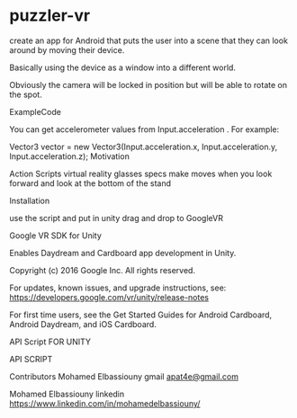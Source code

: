 # puzzler-vr

create an app for Android that puts the user into a scene that they can look around by moving their device.

Basically using the device as a window into a different world.

Obviously the camera will be locked in position but will be able to rotate on the spot.

ExampleCode

You can get accelerometer values from Input.acceleration . For example:

 Vector3 vector =
     new Vector3(Input.acceleration.x, Input.acceleration.y, Input.acceleration.z);
Motivation

Action Scripts virtual reality glasses specs make moves when you look forward and look at the bottom of the stand

Installation

use the script and put in unity drag and drop to GoogleVR

Google VR SDK for Unity

Enables Daydream and Cardboard app development in Unity.

Copyright (c) 2016 Google Inc. All rights reserved.

For updates, known issues, and upgrade instructions, see: https://developers.google.com/vr/unity/release-notes

For first time users, see the Get Started Guides for Android Cardboard, Android Daydream, and iOS Cardboard.

API Script FOR UNITY

API SCRIPT

Contributors
Mohamed Elbassiouny gmail apat4e@gmail.com

Mohamed Elbassiouny linkedin https://www.linkedin.com/in/mohamedelbassiouny/
